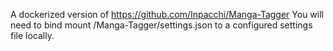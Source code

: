 A dockerized version of https://github.com/Inpacchi/Manga-Tagger
You will need to bind mount /Manga-Tagger/settings.json to a configured settings file locally.
